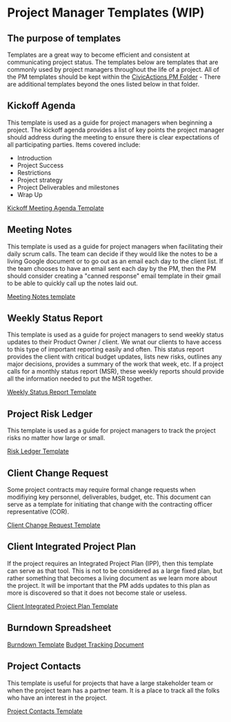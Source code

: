 # Project Manager Templates (WIP)

## The purpose of templates

Templates are a great way to become efficient and consistent at communicating project status. The templates below are templates that are commonly used by project managers throughout the life of a project. All of the PM templates should be kept within the [CivicActions PM Folder](https://drive.google.com/drive/folders/0B8h3s4uUHTrZX0g0d1gzWVJ2OHM) - There are additional templates beyond the ones listed below in that folder. 

## Kickoff Agenda

This template is used as a guide for project managers when beginning a project.
The kickoff agenda provides a list of key points the project manager should address during the
meeting to ensure there is clear expectations of all participating parties. Items covered include:

* Introduction
* Project Success
* Restrictions
* Project strategy
* Project Deliverables and milestones
* Wrap Up

[Kickoff Meeting Agenda Template](https://docs.google.com/a/civicactions.net/document/d/1pmOruj_1PeSfmJtxzvjDy7KxTTJi0VS8D62WUrWjeSM/edit?usp=sharing)

## Meeting Notes

This template is used as a guide for project managers when facilitating their daily scrum calls. The team can decide if they would like the notes to be a living Google document or to go out as an email each day to the client list. If the team chooses to have an email sent each day by the PM, then the PM should consider creating a "canned response" email template in their gmail to be able to quickly call up the notes laid out. 

[Meeting Notes template](https://docs.google.com/a/civicactions.net/document/d/17tl3lPu-3Uo6_YCEtb6AH9HsaILLS1UTmoUFIuXoqDc/edit?usp=sharing)

## Weekly Status Report

This template is used as a guide for project managers to send weekly status updates to their Product Owner / client. We wnat our clients to have access to this type of important reporting easily and often. This status report provides the client with critical budget updates, lists new risks, outlines any major decisions, provides a summary of the work that week, etc. If a project calls for a monthly status report (MSR), these weekly reports should provide all the information needed to put the MSR together. 

[Weekly Status Report Template](https://docs.google.com/a/civicactions.net/document/d/1ZFOjwys-jz8WCrqzBatCYB5_4e9v3W1kBR5yFo8NJgc/edit?usp=sharing)

## Project Risk Ledger

This template is used as a guide for project managers to track the project risks no matter how large or small. 

[Risk Ledger Template](https://docs.google.com/a/civicactions.net/document/d/1qu5Os-hVrEtdfsIhuXi5F8ugpfOkAFiumW5R2wBMID0/edit?usp=sharing)

## Client Change Request

Some project contracts may require formal change requests when modifiying key personnel, deliverables, budget, etc. This document can serve as a template for initiating that change with the contracting officer representative (COR). 

[Client Change Request Template](https://docs.google.com/a/civicactions.net/document/d/1575TtYmZEu0vpsKlAXwXTFYc1HPhb0L5_ACiG1DL1jU/edit?usp=sharing)

## Client Integrated Project Plan

If the project requires an Integrated Project Plan (IPP), then this template can serve as that tool. This is not to be considered as a large fixed plan, but rather something that becomes a living document as we learn more about the project. It will be important that the PM adds updates to this plan as more is discovered so that it does not become stale or useless.

[Client Integrated Project Plan Template](https://docs.google.com/a/civicactions.net/document/d/1cqh2-QpfvZYQDt9IHbA-vEqY9hrjoiJ1Nb-xdbQ6loU/edit?usp=sharing)

## Burndown Spreadsheet

[Burndown Template](https://docs.google.com/spreadsheets/d/16fvmQ6Rfg0YeTuSFWU_j81a73PMQtPd8kBONyjVZCDw/edit#gid=0)
[Budget Tracking Document](https://docs.google.com/spreadsheets/d/1fCFzC_7dLe6diXWK8_yzW91svJFGnYbwEMLAPI-tDeU/edit#gid=1956976072)

## Project Contacts 

This template is useful for projects that have a large stakeholder team or when the project team has a partner team. It is a place to track all the folks who have an interest in the project. 

[Project Contacts Template](https://docs.google.com/spreadsheets/d/14dgvmMI4cmIGzLOldfRaPHh65j4BKu03v9hRWxEtA1A/edit?usp=drive_web&ouid=103893616702532363241)
